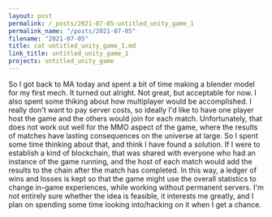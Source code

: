 ```yaml
---
layout: post
permalink: /_posts/2021-07-05-untitled_unity_game_1
permalink_name: "/posts/2021-07-05"
filename: "2021-07-05"
title: cat untitled_unity_game_1.md
link_title: untitled_unity_game_1
projects: untitled_unity_game
---
```

So I got back to MA today and spent a bit of time making a blender model for my first mech. It turned out alright. Not great, but acceptable for now.
I also spent some thiking about how multiplayer would be accomplished. I really don't want to pay server costs, so ideally I'd like to have one player host the game and the others would join for each match.
Unfortunately, that does not work out well for the MMO aspect of the game, where the results of matches have lasting consequences on the universe at large.
So I spent some time thinking about that, and think I have found a solution. If I were to establish a kind of blockchain, that was shared with everyone who had an instance of the game running, and the host of each match would add the results to the chain after the match has completed. In this way, a ledger of wins and losses is kept so that the game might use the overall statistics to change in-game experiences, while working without permanent servers.
I'm not entirely sure whether the idea is feasible, it interests me greatly, and I plan on spending some time looking into/hacking on it when I get a chance.
